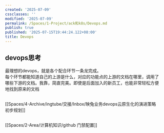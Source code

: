 ```yaml
---
created: '2025-07-09'
cssclasses: ''
modified: '2025-07-09'
permalink: /Spaces/1-Project/ack和k8s/Devops.md
publish: true
published: '2025-07-15T19:44:24.122+08:00'
title: Devops
---
```

## devops思考

最理想的devops，就是各个配合环节一条龙完成。  
每个环节都能知道自己的上游是什么，对应的功能点的上游的文档在哪里，调用了哪些下游的文档。我靠，简直完美。即使是后面加入的新员工，也能非常轻松方便地找到原来的文档

##

[[Spaces/4-Archive/ingtube/交接/Inbox/映兔业务devops云原生化的演进策略初步规划]]

##

[[Spaces/2-Area/计算机知识/github 门禁配置]]
